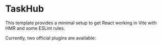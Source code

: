 # TaskHub

This template provides a minimal setup to get React working in Vite with HMR and some ESLint rules.

Currently, two official plugins are available:

